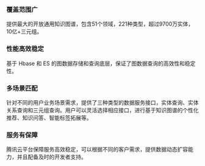 ### 覆盖范围广
提供最大的开放通用知识图谱，包含51个领域，221种类型，超过9700万实体，10亿+三元组。
### 性能高效稳定
基于 Hbase 和 ES 的图数据存储和查询底层，保证了图数据查询的高效性和稳定性。
### 多场景匹配
针对不同的用户业务场景需求，提供了三种类型的数据服务接口，实体查询、实体关系查询和三元组查询。用户可以灵活选择相应接口，进行基于知识图谱的个性化推荐、知识问答、智能标签拓展等。
### 服务有保障
腾讯云平台保障服务高效稳定，可以根据不同的客户需求，提供数据动态扩容能力，并且配备及时的开发者支持。

